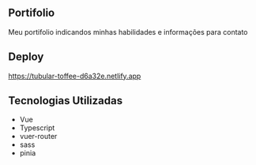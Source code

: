 ## Portifolio
Meu portifolio indicandos minhas habilidades e informações para contato 

## Deploy
https://tubular-toffee-d6a32e.netlify.app

## Tecnologias Utilizadas
- Vue
- Typescript
- vuer-router
- sass
- pinia

